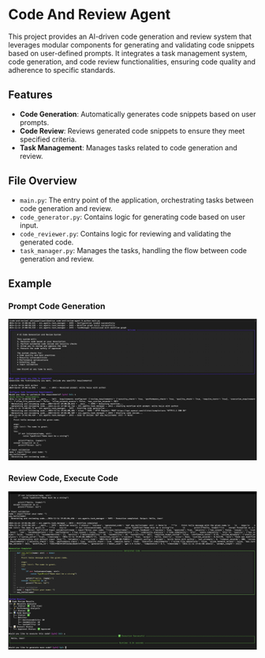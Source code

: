 # Code And Review Agent

This project provides an AI-driven code generation and review system that leverages modular components for generating and validating code snippets based on user-defined prompts. It integrates a task management system, code generation, and code review functionalities, ensuring code quality and adherence to specific standards.

## Features

- **Code Generation**: Automatically generates code snippets based on user prompts.
- **Code Review**: Reviews generated code snippets to ensure they meet specified criteria.
- **Task Management**: Manages tasks related to code generation and review.

## File Overview

- `main.py`: The entry point of the application, orchestrating tasks between code generation and review.
- `code_generator.py`: Contains logic for generating code based on user input.
- `code_reviewer.py`: Contains logic for reviewing and validating the generated code.
- `task_manager.py`: Manages the tasks, handling the flow between code generation and review.

## Example

### Prompt Code Generation
![Code and Review Agent: Execute](assets/example_02.png)

### Review Code, Execute Code
![Code and Review Agent: Result](assets/example_01.png)







